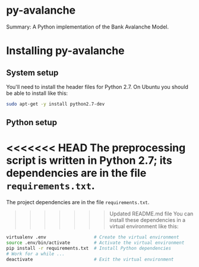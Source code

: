 py-avalanche
============

Summary: A Python implementation of the Bank Avalanche Model.

Installing py-avalanche
=======================

## System setup
You'll need to install the header files for Python 2.7. On
Ubuntu you should be able to install like this:

```bash
sudo apt-get -y install python2.7-dev
```

## Python setup
<<<<<<< HEAD
The preprocessing script is written in Python 2.7; its dependencies are in the
file `requirements.txt`.
=======
The project dependencies are in the file `requirements.txt`.
>>>>>>> Updated README.md file
You can install these dependencies in a virtual environment like this:

```bash
virtualenv .env                  # Create the virtual environment
source .env/bin/activate         # Activate the virtual environment
pip install -r requirements.txt  # Install Python dependencies
# Work for a while ...
deactivate                       # Exit the virtual environment
```
